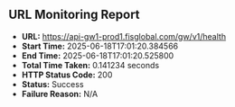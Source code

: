 ## URL Monitoring Report

- **URL:** https://api-gw1-prod1.fisglobal.com/gw/v1/health
- **Start Time:** 2025-06-18T17:01:20.384566
- **End Time:** 2025-06-18T17:01:20.525800
- **Total Time Taken:** 0.141234 seconds
- **HTTP Status Code:** 200
- **Status:** Success
- **Failure Reason:** N/A
